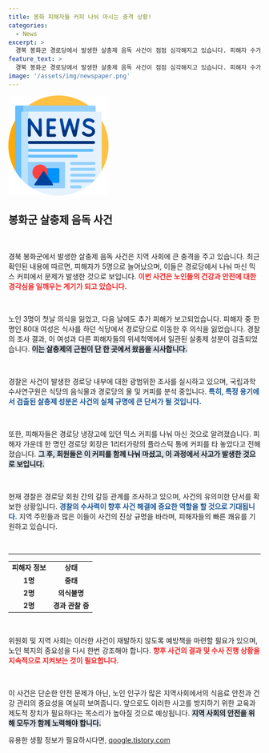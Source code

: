 ```yaml
---
title: 봉화 피해자들 커피 나눠 마시는 충격 상황!
categories:
  - News
excerpt: >
  경북 봉화군 경로당에서 발생한 살충제 음독 사건이 점점 심각해지고 있습니다. 피해자 수가 5명으로 늘어났고, 경찰은 특정 용기에서 살충제 성분을 확인했습니다. 과연 마을에서 어떤 일이 벌어진 걸까요? 클릭해 자세한 진실을 알아보세요!
feature_text: >
  경북 봉화군 경로당에서 발생한 살충제 음독 사건이 점점 심각해지고 있습니다. 피해자 수가 5명으로 늘어났고, 경찰은 특정 용기에서 살충제 성분을 확인했습니다. 과연 마을에서 어떤 일이 벌어진 걸까요? 클릭해 자세한 진실을 알아보세요!
image: '/assets/img/newspaper.png'
---
```


<p><img src="/assets/img/newspaper.png" alt="kimp 속보" /></p>

<h2 data-ke-size="size26">봉화군 살충제 음독 사건</h2>

<p data-ke-size="size16">&nbsp;</p>

<p>경북 봉화군에서 발생한 살충제 음독 사건은 지역 사회에 큰 충격을 주고 있습니다. 최근 확인된 내용에 따르면, 피해자가 5명으로 늘어났으며, 이들은 경로당에서 나눠 마신 믹스 커피에서 문제가 발생한 것으로 보입니다. <b><span style="color: #ee2323;">이번 사건은 노인들의 건강과 안전에 대한 경각심을 일깨우는 계기가 되고 있습니다.</span></b></p>

<p data-ke-size="size16">&nbsp;</p>

<p>노인 3명이 첫날 의식을 잃었고, 다음 날에도 추가 피해가 보고되었습니다. 피해자 중 한 명인 80대 여성은 식사를 하던 식당에서 경로당으로 이동한 후 의식을 잃었습니다. 경찰의 조사 결과, 이 여성과 다른 피해자들의 위세척액에서 일관된 살충제 성분이 검출되었습니다. <b><span style="background-color: #21538527;">이는 살충제의 근원이 단 한 곳에서 왔음을 시사합니다.</span></b></p>

<p data-ke-size="size16">&nbsp;</p>

<p>경찰은 사건이 발생한 경로당 내부에 대한 광범위한 조사를 실시하고 있으며, 국립과학수사연구원은 식당의 음식물과 경로당의 물 및 커피를 분석 중입니다. <b><span style="color: #1a5490;">특히, 특정 용기에서 검출된 살충제 성분은 사건의 실체 규명에 큰 단서가 될 것입니다.</span></b></p>

<p data-ke-size="size16">&nbsp;</p>

<p>또한, 피해자들은 경로당 냉장고에 있던 믹스 커피를 나눠 마신 것으로 알려졌습니다. 피해자 가운데 한 명인 경로당 회장은 1리터가량의 플라스틱 통에 커피를 타 놓았다고 전해졌습니다. <b><span style="background-color: #21538527;">그 후, 회원들은 이 커피를 함께 나눠 마셨고, 이 과정에서 사고가 발생한 것으로 보입니다.</span></b></p>

<p data-ke-size="size16">&nbsp;</p>

<p>현재 경찰은 경로당 회원 간의 갈등 관계를 조사하고 있으며, 사건의 유의미한 단서를 확보한 상황입니다. <b><span style="color: #1a5490;">경찰의 수사력이 향후 사건 해결에 중요한 역할을 할 것으로 기대됩니다.</span></b> 지역 주민들과 많은 이들이 사건의 진상 규명을 바라며, 피해자들의 빠른 쾌유를 기원하고 있습니다.</p>

<p data-ke-size="size16">&nbsp;</p>

<hr>

<table style="width:100%;">
<tr>
<td style="text-align: center; height: 17px;"><b>피해자 정보</b></td>
<td style="text-align: center; height: 17px;"><b>상태</b></td>
</tr>
<tr>
<td style="text-align: center; height: 17px;"><b>1명</b></td>
<td style="text-align: center; height: 17px;"><b>중태</b></td>
</tr>
<tr>
<td style="text-align: center; height: 17px;"><b>2명</b></td>
<td style="text-align: center; height: 17px;"><b>의식불명</b></td>
</tr>
<tr>
<td style="text-align: center; height: 17px;"><b>2명</b></td>
<td style="text-align: center; height: 17px;"><b>경과 관찰 중</b></td>
</tr>
</table>

<p data-ke-size="size16">&nbsp;</p>

<p>위원회 및 지역 사회는 이러한 사건이 재발하지 않도록 예방책을 마련할 필요가 있으며, 노인 복지의 중요성을 다시 한번 강조해야 합니다. <b><span style="color: #ee2323;">향후 사건의 결과 및 수사 진행 상황을 지속적으로 지켜보는 것이 필요합니다.</span></b></p>

<p data-ke-size="size16">&nbsp;</p>

<p>이 사건은 단순한 안전 문제가 아닌, 노인 인구가 많은 지역사회에서의 식음료 안전과 건강 관리의 중요성을 여실히 보여줍니다. 앞으로도 이러한 사고를 방지하기 위한 교육과 제도적 장치가 필요하다는 목소리가 높아질 것으로 예상됩니다. <b><span style="background-color: #21538527;">지역 사회의 안전을 위해 모두가 함께 노력해야 합니다.</span></b></p>
유용한 생활 정보가 필요하시다면, <a href="https://qoogle.tistory.com" rel="dofollow">qoogle.tistory.com</a>


